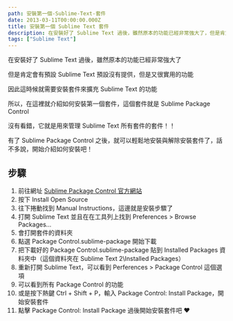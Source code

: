 ```yaml
---
path: 安裝第一個-Sublime-Text-套件
date: 2013-03-11T00:00:00.000Z
title: 安裝第一個 Sublime Text 套件
description: 在安裝好了 Sublime Text 過後，雖然原本的功能已經非常強大了，但是肯定會有預設 Sublime Text 預設沒有提供，但是又很實用的功能，因此這時候就需要安裝套件來擴充 Sublime Text 的功能，所以，在這裡就介紹如何安裝第一個套件，這個套件就是 Sublime Package Control
tags: ["Sublime Text"]
---
```


在安裝好了 Sublime Text 過後，雖然原本的功能已經非常強大了

但是肯定會有預設 Sublime Text 預設沒有提供，但是又很實用的功能

因此這時候就需要安裝套件來擴充 Sublime Text 的功能

所以，在這裡就介紹如何安裝第一個套件，這個套件就是 Sublime Package Control

沒有看錯，它就是用來管理 Sublime Text 所有套件的套件！！

有了 Sublime Package Control 之後，就可以輕鬆地安裝與解除安裝套件了，話不多說，開始介紹如何安裝吧！

## 步驟

1. 前往網址 [Sublime Package Control 官方網站](https://packagecontrol.io/installation)
2. 按下 Install Open Source
3. 往下捲動找到 Manual Instructions，這邊就是安裝步驟了
4. 打開 Sublime Text 並且在在工具列上找到 Preferences > Browse Packages…
5. 會打開套件的資料夾
6. 點選 Package Control.sublime-package 開始下載
7. 把下載好的 Package Control.sublime-package 貼到 Installed Packages 資料夾中（這個資料夾在 Sublime Text 2\Installed Packages）
8. 重新打開 Sublime Text，可以看到 Perferences > Package Control 這個選項
9. 可以看到所有 Package Control 的功能
10. 或是按下熱鍵 Ctrl + Shift + P，輸入 Package Control: Install Package，開始安裝套件
11. 點擊 Package Control: Install Package 過後開始安裝套件吧 ❤️
